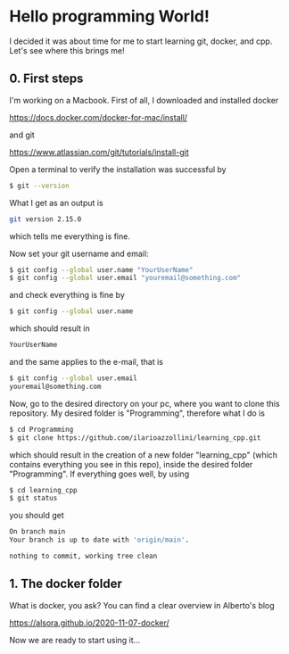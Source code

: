 # Hello programming World!

I decided it was about time for me to start learning git, docker, and cpp. Let's see where this brings me!

## 0. First steps

I'm working on a Macbook. First of all, I downloaded and installed docker

https://docs.docker.com/docker-for-mac/install/

and git

https://www.atlassian.com/git/tutorials/install-git

Open a terminal to verify the installation was successful by
```bash
$ git --version
```

What I get as an output is
```bash
git version 2.15.0
```
which tells me everything is fine.

Now set your git username and email:
```bash
$ git config --global user.name "YourUserName"
$ git config --global user.email "youremail@something.com"
```
and check everything is fine by
```bash
$ git config --global user.name
```
which should result in
```bash
YourUserName
```
and the same applies to the e-mail, that is
```bash
$ git config --global user.email
youremail@something.com
```

Now, go to the desired directory on your pc, where you want to clone this repository. My desired folder is "Programming", therefore what I do is
```bash
$ cd Programming
$ git clone https://github.com/ilarioazzollini/learning_cpp.git
```
which should result in the creation of a new folder "learning_cpp" (which contains everything you see in this repo), inside the desired folder "Programming". If everything goes well, by using
```bash
$ cd learning_cpp
$ git status
```
you should get
```bash
On branch main
Your branch is up to date with 'origin/main'.

nothing to commit, working tree clean
```
## 1. The docker folder

What is docker, you ask? You can find a clear overview in Alberto's blog

https://alsora.github.io/2020-11-07-docker/

Now we are ready to start using it...
